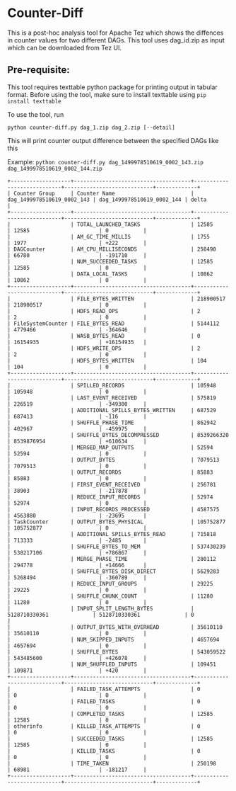 <!--
  Licensed under the Apache License, Version 2.0 (the "License");
  you may not use this file except in compliance with the License.
  You may obtain a copy of the License at

    http://www.apache.org/licenses/LICENSE-2.0

  Unless required by applicable law or agreed to in writing, software
  distributed under the License is distributed on an "AS IS" BASIS,
  WITHOUT WARRANTIES OR CONDITIONS OF ANY KIND, either express or implied.
  See the License for the specific language governing permissions and
  limitations under the License. See accompanying LICENSE file.
-->

Counter-Diff
============

This is a post-hoc analysis tool for Apache Tez which shows the diffences in counter
values for two different DAGs. This tool uses dag_id.zip as input which can be
downloaded from Tez UI.

Pre-requisite:
--------------
This tool requires texttable python package for printing output in tabular format.
Before using the tool, make sure to install texttable using `pip install texttable`

To use the tool, run

`python counter-diff.py dag_1.zip dag_2.zip [--detail]`

This will print counter output difference between the specified DAGs like this

Example: `python counter-diff.py dag_1499978510619_0002_143.zip dag_1499978510619_0002_144.zip`

```
+-------------------+-------------------------------------+----------------------------+----------------------------+-------------+
| Counter Group     | Counter Name                        | dag_1499978510619_0002_143 | dag_1499978510619_0002_144 | delta       |
+-------------------+-------------------------------------+----------------------------+----------------------------+-------------+
|                   | TOTAL_LAUNCHED_TASKS                | 12585                      | 12585                      | 0           |
|                   | AM_GC_TIME_MILLIS                   | 1755                       | 1977                       | +222        |
| DAGCounter        | AM_CPU_MILLISECONDS                 | 258490                     | 66780                      | -191710     |
|                   | NUM_SUCCEEDED_TASKS                 | 12585                      | 12585                      | 0           |
|                   | DATA_LOCAL_TASKS                    | 10862                      | 10862                      | 0           |
+-------------------+-------------------------------------+----------------------------+----------------------------+-------------+
|                   | FILE_BYTES_WRITTEN                  | 218900517                  | 218900517                  | 0           |
|                   | HDFS_READ_OPS                       | 2                          | 2                          | 0           |
| FileSystemCounter | FILE_BYTES_READ                     | 5144112                    | 4779466                    | -364646     |
|                   | WASB_BYTES_READ                     | 0                          | 16154935                   | +16154935   |
|                   | HDFS_WRITE_OPS                      | 2                          | 2                          | 0           |
|                   | HDFS_BYTES_WRITTEN                  | 104                        | 104                        | 0           |
+-------------------+-------------------------------------+----------------------------+----------------------------+-------------+
|                   | SPILLED_RECORDS                     | 105948                     | 105948                     | 0           |
|                   | LAST_EVENT_RECEIVED                 | 575819                     | 226519                     | -349300     |
|                   | ADDITIONAL_SPILLS_BYTES_WRITTEN     | 687529                     | 687413                     | -116        |
|                   | SHUFFLE_PHASE_TIME                  | 862942                     | 402967                     | -459975     |
|                   | SHUFFLE_BYTES_DECOMPRESSED          | 8539266320                 | 8539876954                 | +610634     |
|                   | MERGED_MAP_OUTPUTS                  | 52594                      | 52594                      | 0           |
|                   | OUTPUT_BYTES                        | 7079513                    | 7079513                    | 0           |
|                   | OUTPUT_RECORDS                      | 85883                      | 85883                      | 0           |
|                   | FIRST_EVENT_RECEIVED                | 256781                     | 38903                      | -217878     |
|                   | REDUCE_INPUT_RECORDS                | 52974                      | 52974                      | 0           |
|                   | INPUT_RECORDS_PROCESSED             | 4587575                    | 4563880                    | -23695      |
| TaskCounter       | OUTPUT_BYTES_PHYSICAL               | 105752877                  | 105752877                  | 0           |
|                   | ADDITIONAL_SPILLS_BYTES_READ        | 715818                     | 713333                     | -2485       |
|                   | SHUFFLE_BYTES_TO_MEM                | 537430239                  | 538217106                  | +786867     |
|                   | MERGE_PHASE_TIME                    | 280112                     | 294778                     | +14666      |
|                   | SHUFFLE_BYTES_DISK_DIRECT           | 5629283                    | 5268494                    | -360789     |
|                   | REDUCE_INPUT_GROUPS                 | 29225                      | 29225                      | 0           |
|                   | SHUFFLE_CHUNK_COUNT                 | 11280                      | 11280                      | 0           |
|                   | INPUT_SPLIT_LENGTH_BYTES            | 5128710330361              | 5128710330361              | 0           |
|                   | OUTPUT_BYTES_WITH_OVERHEAD          | 35610110                   | 35610110                   | 0           |
|                   | NUM_SKIPPED_INPUTS                  | 4657694                    | 4657694                    | 0           |
|                   | SHUFFLE_BYTES                       | 543059522                  | 543485600                  | +426078     |
|                   | NUM_SHUFFLED_INPUTS                 | 109451                     | 109871                     | +420        |
+-------------------+-------------------------------------+----------------------------+----------------------------+-------------+
|                   | FAILED_TASK_ATTEMPTS                | 0                          | 0                          | 0           |
|                   | FAILED_TASKS                        | 0                          | 0                          | 0           |
|                   | COMPLETED_TASKS                     | 12585                      | 12585                      | 0           |
| otherinfo         | KILLED_TASK_ATTEMPTS                | 0                          | 0                          | 0           |
|                   | SUCCEEDED_TASKS                     | 12585                      | 12585                      | 0           |
|                   | KILLED_TASKS                        | 0                          | 0                          | 0           |
|                   | TIME_TAKEN                          | 250198                     | 68981                      | -181217     |
+-------------------+-------------------------------------+----------------------------+----------------------------+-------------+
```